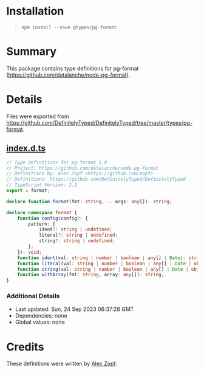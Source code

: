 # Installation
> `npm install --save @types/pg-format`

# Summary
This package contains type definitions for pg-format (https://github.com/datalanche/node-pg-format).

# Details
Files were exported from https://github.com/DefinitelyTyped/DefinitelyTyped/tree/master/types/pg-format.
## [index.d.ts](https://github.com/DefinitelyTyped/DefinitelyTyped/tree/master/types/pg-format/index.d.ts)
````ts
// Type definitions for pg-format 1.0
// Project: https://github.com/datalanche/node-pg-format
// Definitions by: Alec Zopf <https://github.com/zopf>
// Definitions: https://github.com/DefinitelyTyped/DefinitelyTyped
// TypeScript Version: 2.2
export = format;

declare function format(fmt: string, ...args: any[]): string;

declare namespace format {
    function config(config?: {
        pattern: {
            ident?: string | undefined;
            literal?: string | undefined;
            string?: string | undefined;
        };
    }): void;
    function ident(val: string | number | boolean | any[] | Date): string;
    function literal(val: string | number | boolean | any[] | Date | object | null | undefined): string;
    function string(val: string | number | boolean | any[] | Date | object | null | undefined): string;
    function withArray(fmt: string, array: any[]): string;
}

````

### Additional Details
 * Last updated: Sun, 24 Sep 2023 06:37:28 GMT
 * Dependencies: none
 * Global values: none

# Credits
These definitions were written by [Alec Zopf](https://github.com/zopf).
